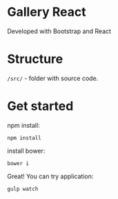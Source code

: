 # Gallery React
Developed with Bootstrap and React

# Structure
`/src/` - folder with source code.

# Get started
npm install:
```
npm install
```
install bower:
```
bower i
```
Great! You can try application:
```
gulp watch
```